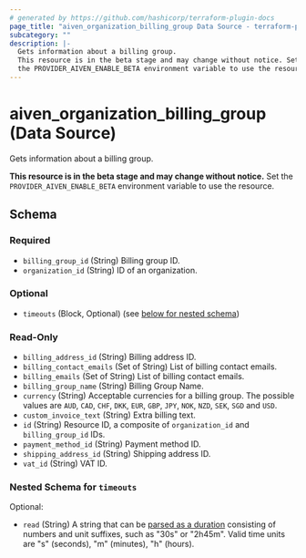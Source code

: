 ```yaml
---
# generated by https://github.com/hashicorp/terraform-plugin-docs
page_title: "aiven_organization_billing_group Data Source - terraform-provider-aiven"
subcategory: ""
description: |-
  Gets information about a billing group.
  This resource is in the beta stage and may change without notice. Set
  the PROVIDER_AIVEN_ENABLE_BETA environment variable to use the resource.
---
```


# aiven_organization_billing_group (Data Source)

Gets information about a billing group.

**This resource is in the beta stage and may change without notice.** Set
the `PROVIDER_AIVEN_ENABLE_BETA` environment variable to use the resource.



<!-- schema generated by tfplugindocs -->
## Schema

### Required

- `billing_group_id` (String) Billing group ID.
- `organization_id` (String) ID of an organization.

### Optional

- `timeouts` (Block, Optional) (see [below for nested schema](#nestedblock--timeouts))

### Read-Only

- `billing_address_id` (String) Billing address ID.
- `billing_contact_emails` (Set of String) List of billing contact emails.
- `billing_emails` (Set of String) List of billing contact emails.
- `billing_group_name` (String) Billing Group Name.
- `currency` (String) Acceptable currencies for a billing group. The possible values are `AUD`, `CAD`, `CHF`, `DKK`, `EUR`, `GBP`, `JPY`, `NOK`, `NZD`, `SEK`, `SGD` and `USD`.
- `custom_invoice_text` (String) Extra billing text.
- `id` (String) Resource ID, a composite of `organization_id` and `billing_group_id` IDs.
- `payment_method_id` (String) Payment method ID.
- `shipping_address_id` (String) Shipping address ID.
- `vat_id` (String) VAT ID.

<a id="nestedblock--timeouts"></a>
### Nested Schema for `timeouts`

Optional:

- `read` (String) A string that can be [parsed as a duration](https://pkg.go.dev/time#ParseDuration) consisting of numbers and unit suffixes, such as "30s" or "2h45m". Valid time units are "s" (seconds), "m" (minutes), "h" (hours).
